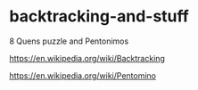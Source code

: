 # backtracking-and-stuff
8 Quens puzzle and Pentonimos

https://en.wikipedia.org/wiki/Backtracking

https://en.wikipedia.org/wiki/Pentomino
